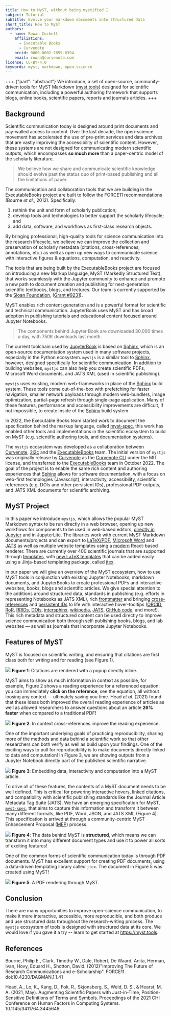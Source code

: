 ```yaml
---
title: How to MyST, without being mystified 🧙
subject: Tutorial
subtitle: Evolve your markdown documents into structured data
short_title: How to MyST
authors:
  - name: Rowan Cockett
    affiliations:
      - Executable Books
      - Curvenote
    orcid: 0000-0002-7859-8394
    email: rowan@curvenote.com
license: CC-BY-4.0
keywords: myst, markdown, open-science
---
```

+++ {"part": "abstract"}
We introduce, a set of open-source, community-driven tools for MyST Markdown ([myst.tools](https://myst.tools)) designed for scientific communication, including a powerful authoring framework that supports blogs, online books, scientific papers, reports and journals articles.
+++
## Background

Scientific communication today is designed around print documents and pay-walled access to content. Over the last decade, the open-science movement has accelerated the use of pre-print services and data archives that are vastly improving the accessibility of scientific content. However, these systems are not designed for communicating modern scientific outputs, which encompasses **so much more** than a paper-centric model of the scholarly literature.

> We believe how we share and communicate scientific knowledge should evolve past the status quo of print-based publishing and all the limitations of paper.

The communication and collaboration tools that we are building in the ExecutableBooks project are built to follow the FORCE11 recommendations (Bourne _et al._, 2012). Specifically:

1. rethink the unit and form of scholarly publication;
2. develop tools and technologies to better support the scholarly lifecycle; and
3. add data, software, and workflows as first-class research objects.

By bringing professional, high-quality tools for science communication into the research lifecycle, we believe we can improve the collection and preservation of scholarly metadata (citations, cross-references, annotations, etc.) as well as open up new ways to communicate science with interactive figures & equations, computation, and reactivity.

The tools that are being built by the ExecutableBooks project are focused on introducing a new Markup language, MyST (Markedly Structured Text), that works seamlessly with the Jupyter community to enhance and promote a new path to document creation and publishing for next-generation scientific textbooks, blogs, and lectures. Our team is currently supported by the [Sloan Foundation](https://sloan.org), ([Grant #9231](https://sloan.org/grant-detail/9231)).

MyST enables rich content generation and is a powerful format for scientific and technical communication. JupyterBook uses MyST and has broad adoption in publishing tutorials and educational content focused around Jupyter Notebooks.

> The components behind Jupyter Book are downloaded 30,000 times a day, with 750K downloads last month.

The current toolchain used by [JupyterBook] is based on [Sphinx], which is an open-source documentation system used in many software projects, especially in the Python ecosystem. `mystjs` is a similar tool to [Sphinx], however, designed specifically for scientific communication. In addition to building websites, `mystjs` can also help you create scientific PDFs, Microsoft Word documents, and JATS XML (used in scientific publishing).

`mystjs` uses existing, modern web-frameworks in place of the [Sphinx] build system. These tools come out-of-the-box with prefetching for faster navigation, smaller network payloads through modern web-bundlers, image optimization, partial-page refresh through single-page application. Many of these features, performance and accessibility improvements are difficult, if not impossible, to create inside of the [Sphinx] build system.

In 2022, the Executable Books team started work to document the specification behind the markup language, called [myst-spec](https://github.com/executablebooks/myst-spec), this work has enabled other tools and implementations in the scientific ecosystem to build on MyST (e.g. [scientific authoring tools](https://curvenote.com/for/writing), and [documentation systems](https://blog.readthedocs.com/jupyter-book-read-the-docs/)).

The `mystjs` ecosystem was developed as a collaboration between [Curvenote], [2i2c] and the [ExecutableBooks] team. The initial version of `mystjs` was originally release by [Curvenote] as the [Curvenote CLI](https://curvenote.com/docs/cli) under the MIT license, and transferred to the [ExecutableBooks] team in October 2022. The goal of the project is to enable the same rich content and authoring experiences that [Sphinx] allows for software documentation, with a focus on web-first technologies (Javascript), interactivity, accessibility, scientific references (e.g. DOIs and other persistent IDs), professional PDF outputs, and JATS XML documents for scientific archiving.

## MyST Project

In this paper we introduce `mystjs`, which allows the popular MyST Markdown syntax to be run directly in a web browser, opening up new workflows for components to be used in web-based editors, [directly in Jupyter](https://github.com/executablebooks/jupyterlab-myst) and in JupyterLite. The libraries work with current MyST Markdown documents/projects and can export to [LaTeX/PDF](https://myst.tools/docs/mystjs/creating-pdf-documents), [Microsoft Word](https://myst.tools/docs/mystjs/creating-word-documents) and [JATS](https://myst.tools/docs/mystjs/creating-jats-xml) as well as multiple website templates using a [modern](https://myst.tools/docs/mystjs/accessibility-and-performance) React-based renderer. There are currently over 400 scientific journals that are supported through [templates](https://github.com/myst-templates), with [new LaTeX templates](https://myst.tools/docs/jtex/create-a-latex-template) that can be added easily using a Jinja-based templating package, called [jtex](https://myst.tools/docs/jtex).

In our paper we will give an overview of the MyST ecosystem, how to use MyST tools in conjunction with existing Jupyter Notebooks, markdown documents, and JupyterBooks to create professional PDFs and interactive websites, books, blogs and scientific articles. We give special attention to the additions around structured data, standards in publishing (e.g. efforts in representing Notebooks as JATS XML), rich [frontmatter](https://myst.tools/docs/mystjs/frontmatter) and bringing [cross-references](https://myst.tools/docs/mystjs/cross-references) and [persistent IDs](https://myst.tools/docs/mystjs/external-references) to life with interactive hover-tooltips ([ORCID, RoR](https://myst.tools/docs/mystjs/frontmatter), [RRIDs](https://myst.tools/docs/mystjs/external-references#research-resource-identifiers), [DOIs](https://myst.tools/docs/mystjs/citations), [intersphinx](https://myst.tools/docs/mystjs/external-references#intersphinx), [wikipedia](https://myst.tools/docs/mystjs/external-references#wikipedia-links), [JATS](https://myst.tools/docs/mystjs/typography), [GitHub code](https://myst.tools/docs/mystjs/external-references#github-links), and more!). This rich metadata and structured content can be used directly to improve science communication both through self-publishing books, blogs, and lab websites — as well as journals that incorporate Jupyter Notebooks.

## Features of MyST

MyST is focused on scientific writing, and ensuring that citations are first class both for writing and for reading (see Figure 1).

![](./images/citations.png)
**Figure 1**: Citations are rendered with a popup directly inline.

MyST aims to show as much information in context as possible, for example, Figure 2 shows a reading experience for a referenced equation: you can immediately **click on the reference**, see the equation, all without loosing any context -- ultimately saving you time. Head _et al._ (2021) found that these ideas both improved the overall reading experience of articles as well as allowed researchers to answer questions about an article **26% faster** when compared to a traditional PDF!

![](./images/equations.gif)
**Figure 2**: In context cross-references improve the reading experience.

One of the important underlying goals of practicing reproducibility, sharing more of the methods and data behind a scientific work so that other researchers can both verify as well as build upon your findings. One of the exciting ways to pull for reproducibility is to make documents directly linked to data and computation! In Figure 3, we are showing outputs from a Jupyter Notebook directly part of the published scientific narrative.

![](./images/interactive.gif)
**Figure 3**: Embedding data, interactivity and computation into a MyST article.

To drive all of these features, the contents of a MyST document needs to be well defined. This is critical for powering interactive hovers, linked citations, and compatibility with scientific publishing standards like the Journal Article Metadata Tag Suite (JATS). We have an emerging specification for MyST, [`myst-spec`](https://spec.myst.tools), that aims to capture this information and transform it between many different formats, like PDF, Word, JSON, and JATS XML (Figure 4). This specification is arrived at through a community-centric MyST Enhancement Proposal ([MEP](https://compass.executablebooks.org/en/latest/meps.html)) process.

![](./images/structured-data.gif)
**Figure 4**: The data behind MyST is **structured**, which means we can transform it into many different document types and use it to power all sorts of exciting features!

One of the common forms of scientific communication today is through PDF documents. MyST has excellent support for creating PDF documents, using a data-driven templating library called `jtex`. The document in Figure 5 was created using MyST!

![](./images/pdf-two-column.png)
**Figure 5**: A PDF rendering through MyST.

## Conclusion

There are many opportunities to improve open-science communication, to make it more interactive, accessible, more reproducible, and both produce and use structured data throughout the research-writing process. The `mystjs` ecosystem of tools is designed with structured data at its core. We would love if you gave it a try -- learn to get started at <https://myst.tools>.

## References

Bourne, Philip E., Clark, Timothy W., Dale, Robert, De Waard, Anita, Herman, Ivan, Hovy, Eduard H., Shotton, David. (2012)"Improving The Future of Research Communications and e-Scholarship". FORCE11. doi:10.4230/DAGMAN.1.1.41

Head, A., Lo, K., Kang, D., Fok, R., Skjonsberg, S., Weld, D. S., & Hearst, M. A. (2021, May). Augmenting Scientific Papers with Just-in-Time, Position-Sensitive Definitions of Terms and Symbols. Proceedings of the 2021 CHI Conference on Human Factors in Computing Systems. 10.1145/3411764.3445648

[2i2c]: https://2i2c.org/
[curvenote]: https://curvenote.com
[docutils]: https://docutils.sourceforge.io/
[executablebooks]: https://executablebooks.org/
[jupyterbook]: https://jupyterbook.org/
[jupyterlab-myst]: https://github.com/executablebooks/jupyterlab-myst
[sphinx]: https://www.sphinx-doc.org/
